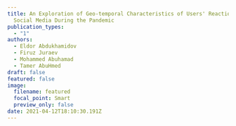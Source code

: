 ```yaml
---
title: An Exploration of Geo-temporal Characteristics of Users' Reactions on
  Social Media During the Pandemic
publication_types:
  - "1"
authors:
  - Eldor Abdukhamidov
  - Firuz Juraev
  - Mohammed Abuhamad
  - Tamer AbuHmed
draft: false
featured: false
image:
  filename: featured
  focal_point: Smart
  preview_only: false
date: 2021-04-12T18:10:30.191Z
---
```

